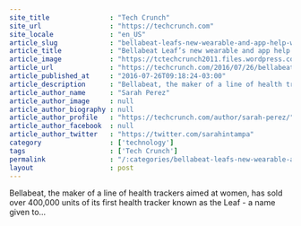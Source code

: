 ```yaml
---
site_title               : "Tech Crunch"
site_url                 : "https://techcrunch.com"
site_locale              : "en_US"
article_slug             : "bellabeat-leafs-new-wearable-and-app-help-women-tackle-stress"
article_title            : "Bellabeat Leaf’s new wearable and app help women tackle stress"
article_image            : "https://tctechcrunch2011.files.wordpress.com/2016/07/leaf_urban_rose_gold05.jpg?w=764&h=400&crop=1"
article_url              : "https://techcrunch.com/2016/07/26/bellabeat-leafs-new-wearable-and-app-help-women-tackle-stress/"
article_published_at     : "2016-07-26T09:18:24-03:00"
article_description      : "Bellabeat, the maker of a line of health trackers aimed at women, has sold over 400,000 units of its first health tracker known as the Leaf - a name given to..."
article_author_name      : "Sarah Perez"
article_author_image     : null
article_author_biography : null
article_author_profile   : "https://techcrunch.com/author/sarah-perez/"
article_author_facebook  : null
article_author_twitter   : "https://twitter.com/sarahintampa"
category                 : ['technology']
tags                     : ['Tech Crunch']
permalink                : "/:categories/bellabeat-leafs-new-wearable-and-app-help-women-tackle-stress/"
layout                   : post
---
```


Bellabeat, the maker of a line of health trackers aimed at women, has sold over 400,000 units of its first health tracker known as the Leaf - a name given to...
